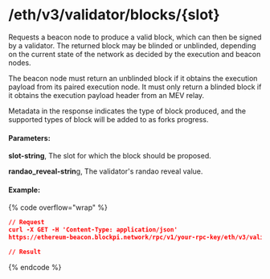 # /eth/v3/validator/blocks/{slot}

Requests a beacon node to produce a valid block, which can then be signed by a validator. The returned block may be blinded or unblinded, depending on the current state of the network as decided by the execution and beacon nodes.

The beacon node must return an unblinded block if it obtains the execution payload from its paired execution node. It must only return a blinded block if it obtains the execution payload header from an MEV relay.

Metadata in the response indicates the type of block produced, and the supported types of block will be added to as forks progress.

#### Parameters:

**slot-string**, The slot for which the block should be proposed.

**randao\_reveal-strin**g, The validator's randao reveal value.

#### Example:

{% code overflow="wrap" %}
```json
// Request
curl -X GET -H 'Content-Type: application/json' 
https://ethereum-beacon.blockpi.network/rpc/v1/your-rpc-key/eth/v3/validator/blocks/9091319?randao_reveal=0xab786d85b52942b47599e403b98f53539aca5242d5e2435e3e8b43afd4e5d14d03c8e008f26f3151c9aad7aa488af33004e5afdc9bea2efd59cee3300c7ee5cf331bdba8163f835e70ace8f14b4991224f6c94ad1bd38a890b00b059b30e28e7

// Result

```
{% endcode %}

